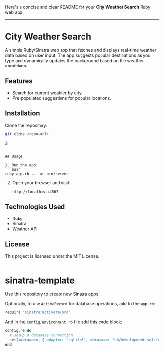 
Here's a concise and clear README for your **City Weather Search** Ruby web app:

---

# City Weather Search

A simple Ruby/Sinatra web app that fetches and displays real-time weather data based on user input. The app suggests popular destinations as you type and dynamically updates the background based on the weather conditions.

## Features
- Search for current weather by city.
- Pre-populated suggestions for popular locations.

## Installation

 Clone the repository:
   ```bash
   git clone <repo-url>
   ```

3
   ```

## Usage

1. Run the app:
   ```bash
   ruby app.rb ... or bin/server
   ```
2. Open your browser and visit:
   ```
   http://localhost:4567
   ```

## Technologies Used
- Ruby
- Sinatra
- Weather API

## License
This project is licensed under the MIT License.

---


# sinatra-template

Use this repository to create new Sinatra apps. 

Optionally, to use `ActiveRecord` for database operations, add to the `app.rb`:

```ruby
require "sinatra/activerecord"
```

And in the `config/environment.rb` file add this code block:

```ruby
configure do
  # setup a database connection
  set(:database, { adapter: "sqlite3", database: "db/development.sqlite3" })
end
```
